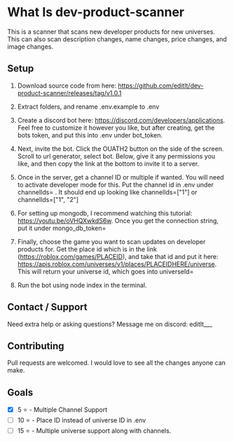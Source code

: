 # What Is dev-product-scanner

This is a scanner that scans new developer products for new universes. This can also scan description changes, name changes, price changes, and image changes.

## Setup

1. Download source code from here: https://github.com/editlt/dev-product-scanner/releases/tag/v1.0.1

2. Extract folders, and rename .env.example to .env

3. Create a discord bot here: https://discord.com/developers/applications. Feel free to customize it however you like, but after creating, get the bots token, and put this into .env under bot_token.

4. Next, invite the bot. Click the OUATH2 button on the side of the screen. Scroll to url generator, select bot. Below, give it any permissions you like, and then copy the link at the bottom to invite it to a server.

5. Once in the server, get a channel ID or multiple if wanted. You will need to activate developer mode for this. Put the channel id in .env under channelIds= . It should end up looking like channelIds=["1"] or channelIds=["1", "2"]

6. For setting up mongodb, I recommend watching this tutorial: https://youtu.be/oVHQXwkdS6w. Once you get the connection string, put it under mongo_db_token=

7. Finally, choose the game you want to scan updates on developer products for. Get the place id which is in the link (https://roblox.com/games/PLACEID), and take that id and put it here: https://apis.roblox.com/universes/v1/places/PLACEIDHERE/universe. This will return your universe id, which goes into universeId=

8. Run the bot using node index in the terminal.

## Contact / Support
Need extra help or asking questions? Message me on discord: editlt___

## Contributing
Pull requests are welcomed. I would love to see all the changes anyone can make.

## Goals
- [x] 5 ⭐ - Multiple Channel Support
- [ ] 10 ⭐ - Place ID instead of universe ID in .env
- [ ] 15 ⭐ - Multiple universe support along with channels.
